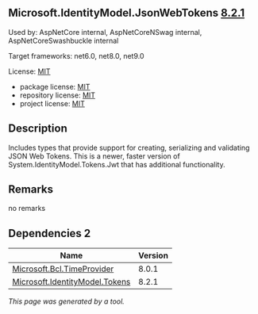 Microsoft.IdentityModel.JsonWebTokens [8.2.1](https://www.nuget.org/packages/Microsoft.IdentityModel.JsonWebTokens/8.2.1)
--------------------

Used by: AspNetCore internal, AspNetCoreNSwag internal, AspNetCoreSwashbuckle internal

Target frameworks: net6.0, net8.0, net9.0

License: [MIT](../../../../licenses/mit) 

- package license: [MIT](https://licenses.nuget.org/MIT) 
- repository license: [MIT](https://github.com/AzureAD/azure-activedirectory-identitymodel-extensions-for-dotnet) 
- project license: [MIT](https://github.com/AzureAD/azure-activedirectory-identitymodel-extensions-for-dotnet) 

Description
-----------
Includes types that provide support for creating, serializing and validating JSON Web Tokens. This is a newer, faster version of System.IdentityModel.Tokens.Jwt that has additional functionality.

Remarks
-----------
no remarks


Dependencies 2
-----------

|Name|Version|
|----------|:----|
|[Microsoft.Bcl.TimeProvider](../../../../packages/nuget.org/microsoft.bcl.timeprovider/8.0.1)|8.0.1|
|[Microsoft.IdentityModel.Tokens](../../../../packages/nuget.org/microsoft.identitymodel.tokens/8.2.1)|8.2.1|

*This page was generated by a tool.*